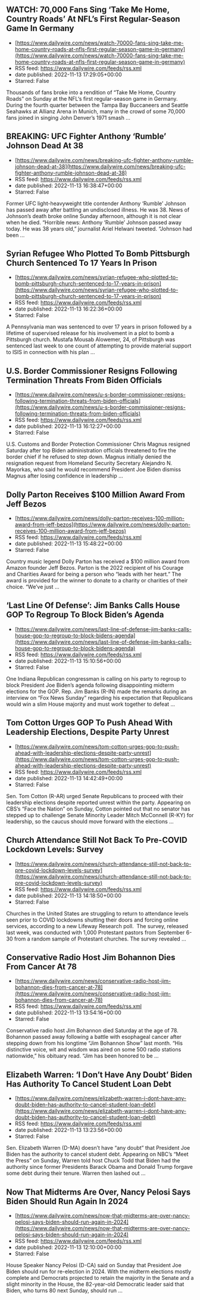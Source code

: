 ## WATCH: 70,000 Fans Sing ‘Take Me Home, Country Roads’ At NFL’s First Regular-Season Game In Germany
 - [https://www.dailywire.com/news/watch-70000-fans-sing-take-me-home-country-roads-at-nfls-first-regular-season-game-in-germany](https://www.dailywire.com/news/watch-70000-fans-sing-take-me-home-country-roads-at-nfls-first-regular-season-game-in-germany)
 - RSS feed: https://www.dailywire.com/feeds/rss.xml
 - date published: 2022-11-13 17:29:05+00:00
 - Starred: False

Thousands of fans broke into a rendition of &#8220;Take Me Home, Country Roads&#8221; on Sunday at the NFL&#8216;s first regular-season game in Germany. During the fourth quarter between the Tampa Bay Buccaneers and Seattle Seahawks at Allianz Arena in Munich, many in the crowd of some 70,000 fans joined in singing John Denver&#8217;s 1971 smash ...

## BREAKING: UFC Fighter Anthony ‘Rumble’ Johnson Dead At 38
 - [https://www.dailywire.com/news/breaking-ufc-fighter-anthony-rumble-johnson-dead-at-38](https://www.dailywire.com/news/breaking-ufc-fighter-anthony-rumble-johnson-dead-at-38)
 - RSS feed: https://www.dailywire.com/feeds/rss.xml
 - date published: 2022-11-13 16:38:47+00:00
 - Starred: False

Former UFC light-heavyweight title contender Anthony &#8216;Rumble&#8217; Johnson has passed away after battling an undisclosed illness. He was 38. News of Johnson&#8217;s death broke online Sunday afternoon, although it is not clear when he died. &#8220;Horrible news: Anthony &#8216;Rumble&#8217; Johnson passed away today. He was 38 years old,&#8221; journalist Ariel Helwani tweeted. &#8220;Johnson had been ...

## Syrian Refugee Who Plotted To Bomb Pittsburgh Church Sentenced To 17 Years In Prison
 - [https://www.dailywire.com/news/syrian-refugee-who-plotted-to-bomb-pittsburgh-church-sentenced-to-17-years-in-prison](https://www.dailywire.com/news/syrian-refugee-who-plotted-to-bomb-pittsburgh-church-sentenced-to-17-years-in-prison)
 - RSS feed: https://www.dailywire.com/feeds/rss.xml
 - date published: 2022-11-13 16:22:36+00:00
 - Starred: False

A Pennsylvania man was sentenced to over 17 years in prison followed by a lifetime of supervised release for his involvement in a plot to bomb a Pittsburgh church. Mustafa Mousab Alowemer, 24, of Pittsburgh was sentenced last week to one count of attempting to provide material support to ISIS in connection with his plan ...

## U.S. Border Commissioner Resigns Following Termination Threats From Biden Officials
 - [https://www.dailywire.com/news/u-s-border-commissioner-resigns-following-termination-threats-from-biden-officials](https://www.dailywire.com/news/u-s-border-commissioner-resigns-following-termination-threats-from-biden-officials)
 - RSS feed: https://www.dailywire.com/feeds/rss.xml
 - date published: 2022-11-13 16:12:27+00:00
 - Starred: False

U.S. Customs and Border Protection Commissioner Chris Magnus resigned Saturday after top Biden administration officials threatened to fire the border chief if he refused to step down. Magnus initially denied the resignation request from Homeland Security Secretary Alejandro N. Mayorkas, who said he would recommend President Joe Biden dismiss Magnus after losing confidence in leadership ...

## Dolly Parton Receives $100 Million Award From Jeff Bezos
 - [https://www.dailywire.com/news/dolly-parton-receives-100-million-award-from-jeff-bezos](https://www.dailywire.com/news/dolly-parton-receives-100-million-award-from-jeff-bezos)
 - RSS feed: https://www.dailywire.com/feeds/rss.xml
 - date published: 2022-11-13 15:48:22+00:00
 - Starred: False

Country music legend Dolly Parton has received a $100 million award from Amazon founder Jeff Bezos. Parton is the 2022 recipient of his Courage and Charities Award for being a person who &#8220;leads with her heart.&#8221; The award is provided for the winner to donate to a charity or charities of their choice. &#8220;We’ve just ...

## ‘Last Line Of Defense’: Jim Banks Calls House GOP To Regroup To Block Biden’s Agenda
 - [https://www.dailywire.com/news/last-line-of-defense-jim-banks-calls-house-gop-to-regroup-to-block-bidens-agenda](https://www.dailywire.com/news/last-line-of-defense-jim-banks-calls-house-gop-to-regroup-to-block-bidens-agenda)
 - RSS feed: https://www.dailywire.com/feeds/rss.xml
 - date published: 2022-11-13 15:10:56+00:00
 - Starred: False

One Indiana Republican congressman is calling on his party to regroup to block President Joe Biden&#8217;s agenda following disappointing midterm elections for the GOP. Rep. Jim Banks (R-IN) made the remarks during an interview on &#8220;Fox News Sunday&#8221; regarding his expectation that Republicans would win a slim House majority and must work together to defeat ...

## Tom Cotton Urges GOP To Push Ahead With Leadership Elections, Despite Party Unrest
 - [https://www.dailywire.com/news/tom-cotton-urges-gop-to-push-ahead-with-leadership-elections-despite-party-unrest](https://www.dailywire.com/news/tom-cotton-urges-gop-to-push-ahead-with-leadership-elections-despite-party-unrest)
 - RSS feed: https://www.dailywire.com/feeds/rss.xml
 - date published: 2022-11-13 14:42:49+00:00
 - Starred: False

Sen. Tom Cotton (R-AR) urged Senate Republicans to proceed with their leadership elections despite reported unrest within the party. Appearing on CBS&#8217;s &#8220;Face the Nation&#8221; on Sunday, Cotton pointed out that no senator has stepped up to challenge Senate Minority Leader Mitch McConnell (R-KY) for leadership, so the caucus should move forward with the elections ...

## Church Attendance Still Not Back To Pre-COVID Lockdown Levels: Survey
 - [https://www.dailywire.com/news/church-attendance-still-not-back-to-pre-covid-lockdown-levels-survey](https://www.dailywire.com/news/church-attendance-still-not-back-to-pre-covid-lockdown-levels-survey)
 - RSS feed: https://www.dailywire.com/feeds/rss.xml
 - date published: 2022-11-13 14:18:50+00:00
 - Starred: False

Churches in the United States are struggling to return to attendance levels seen prior to COVID lockdowns shutting their doors and forcing online services, according to a new Lifeway Research poll.  The survey, released last week, was conducted with 1,000 Protestant pastors from September 6-30 from a random sample of Protestant churches. The survey revealed ...

## Conservative Radio Host Jim Bohannon Dies From Cancer At 78
 - [https://www.dailywire.com/news/conservative-radio-host-jim-bohannon-dies-from-cancer-at-78](https://www.dailywire.com/news/conservative-radio-host-jim-bohannon-dies-from-cancer-at-78)
 - RSS feed: https://www.dailywire.com/feeds/rss.xml
 - date published: 2022-11-13 13:54:16+00:00
 - Starred: False

Conservative radio host Jim Bohannon died Saturday at the age of 78. Bohannon passed away following a battle with esophageal cancer after stepping down from his longtime &#8220;Jim Bohannon Show&#8221; last month. &#8220;His distinctive voice, wit and wisdom was aired on some 500 radio stations nationwide,&#8221; his obituary read. &#8220;Jim has been honored to be ...

## Elizabeth Warren: ‘I Don’t Have Any Doubt’ Biden Has Authority To Cancel Student Loan Debt
 - [https://www.dailywire.com/news/elizabeth-warren-i-dont-have-any-doubt-biden-has-authority-to-cancel-student-loan-debt](https://www.dailywire.com/news/elizabeth-warren-i-dont-have-any-doubt-biden-has-authority-to-cancel-student-loan-debt)
 - RSS feed: https://www.dailywire.com/feeds/rss.xml
 - date published: 2022-11-13 13:23:56+00:00
 - Starred: False

Sen. Elizabeth Warren (D-MA) doesn&#8217;t have &#8220;any doubt&#8221; that President Joe Biden has the authority to cancel student debt. Appearing on NBC&#8217;s &#8220;Meet the Press&#8221; on Sunday, Warren told host Chuck Todd that Biden had the authority since former Presidents Barack Obama and Donald Trump forgave some debt during their tenure. Warren then lashed out ...

## Now That Midterms Are Over, Nancy Pelosi Says Biden Should Run Again In 2024
 - [https://www.dailywire.com/news/now-that-midterms-are-over-nancy-pelosi-says-biden-should-run-again-in-2024](https://www.dailywire.com/news/now-that-midterms-are-over-nancy-pelosi-says-biden-should-run-again-in-2024)
 - RSS feed: https://www.dailywire.com/feeds/rss.xml
 - date published: 2022-11-13 12:10:00+00:00
 - Starred: False

House Speaker Nancy Pelosi (D-CA) said on Sunday that President Joe Biden should run for re-election in 2024. With the midterm elections mostly complete and Democrats projected to retain the majority in the Senate and a slight minority in the House, the 82-year-old Democratic leader said that Biden, who turns 80 next Sunday, should run ...
